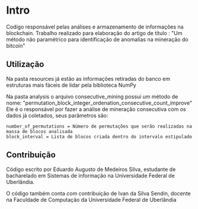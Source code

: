 # Intro

Codigo responsável pelas análises e armazenamento de informações na blockchain.
Trabalho realizado para elaboração do artigo de título : 
"Um método não paramétrico para identificação de anomalias na mineração do bitcoin"

## Utilização

Na pasta resources já estão as informações retiradas do banco em estruturas mais fáceis de lidar pela biblioteca NumPy

Na pasta analysis o arquivo consecutive_mining possui um método de nome:
"permutation_block_integer_ordenation_consecutive_count_improve"
Ele é o responsável por fazer a análise de mineração consecutiva com os dados já coletados, seus parâmetros são:

    number_of_permutations = Número de permutações que serão realizadas na massa de blocos analisada
    block_interval = Lista de blocos criada dentro do intervalo estipulado

## Contribuição

Código escrito por Eduardo Augusto de Medeiros Silva, estudante de bacharelado em Sistemas de informação na Universidade
Federal de Uberlândia.

O código também conta com contribuição de Ivan da Silva Sendin, docente na Faculdade de Computação da Universidade Federal
de Uberlândia